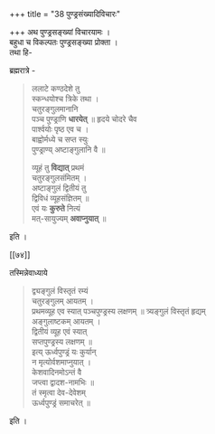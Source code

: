 +++
title = "38 पुण्ड्रसंख्यादिविचारः"

+++
अथ पुण्ड्रसङ्ख्यां विचारयामः ।  
बहुधा च विकल्पतः पुण्ड्रसङ्ख्या प्रोक्ता ।  
तथा हि-  

ब्रह्मरात्रे - 

> ललाटे कण्ठदेशे तु  
> स्कन्धयोश्च त्रिके तथा ।  
> चतुरङ्गुलमानानि  
> पञ्च पुण्ड्राणि **धारयेत्** ॥
हृदये चोदरे चैव  
पार्श्वयोः पृष्ठ एव च ।  
बाह्वोर्मध्ये च सप्त स्युः  
पुण्ड्राण्य् अष्टाङ्गुलानि वै ॥  
> 
> व्यूहं तु **विद्यात्** प्रथमं  
चतुरङ्गुलसंमितम् ।  
अष्टाङ्गुलं द्वितीयं तु  
द्विविधं व्यूहसंज्ञितम् ॥  
एवं यः **कुरुते** नित्यं  
मत्-सायुज्यम् **अवाप्नुयात्** ॥

इति ।  

[[७४]]

तस्मिन्नेवाध्याये

> द्व्यङ्गुलं विस्तृतं रम्यं  
> चतुरङ्गुलम् आयतम् ।  
> प्रथमव्यूह एव स्यात् 
> पञ्चपुण्ड्रस्य लक्षणम् ॥
त्र्यङ्गुलं विस्तृतं हृद्यम्  
अङ्गुलाष्टकम् आयतम् ।  
द्वितीयं व्यूह एवं स्यात्  
सप्तपुण्ड्रस्य लक्षणम् ॥  
इत्य् ऊर्ध्वपुण्ड्रं यः कुर्यान्  
न मृत्योर्वशमाप्नुयात् ।  
केशवादिनमोऽन्तं वै  
जप्त्वा द्वादश-नामभिः ॥  
तं स्मृत्वा देव-देवेशम्  
ऊर्ध्वपुण्ड्रं समाचरेत् ॥

इति । 


